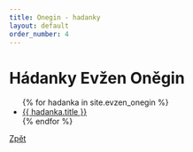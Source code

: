 ```yaml
---
title: Onegin - hadanky
layout: default
order_number: 4
---
```

<html>
	<head>
		<meta charset="utf-8">
		<title>{{ page.title }}</title>
	</head>
	<body>
		<div class="uvod">
			<h1>Hádanky Evžen Oněgin</h1>
			<ul class="list-group list-group-flush  mb-4">
				{% for hadanka in site.evzen_onegin %}
				<li class="list-group-item">
					<a href="{{ site.baseurl }}/{{ hadanka.url }}">{{ hadanka.title }}</a>
					<!-- {{ post.excerpt }} -->
				</li>
				{% endfor %}
			</ul>
			 <a href="{{ site.baseurl }}" class="btn btn-info">Zpět</a>
		</div>
	</body>
</html>